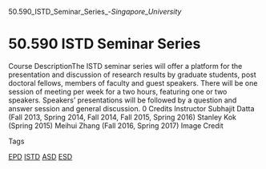 50.590_ISTD_Seminar_Series_-_Singapore_University_



50.590 ISTD Seminar Series
==========================

Course DescriptionThe ISTD seminar series will offer a platform for the presentation and discussion of research results by graduate students, post doctoral fellows, members of faculty and guest speakers. There will be one session of meeting per week for a two hours, featuring one or two speakers. Speakers’ presentations will be followed by a question and answer session and general discussion. 0 Credits Instructor Subhajit Datta (Fall 2013, Spring 2014, Fall 2014, Fall 2015, Spring 2016) Stanley Kok (Spring 2015) Meihui Zhang (Fall 2016, Spring 2017) Image Credit

Tags

[EPD](/education/undergraduate/courses/?pillar-cluster=44)
[ISTD](/education/undergraduate/courses/?pillar-cluster=11)
[ASD](/education/undergraduate/courses/?pillar-cluster=1167)
[ESD](/education/undergraduate/courses/?pillar-cluster=99)

